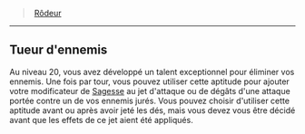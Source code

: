 ﻿---
!Generic
Id: ranger_hd.md#tueur-dennemis
ParentLink: ranger_hd.md#rôdeur
Name: Tueur d'ennemis
ParentName: Rôdeur
NameLevel: 2
Attributes: {}
---
> [Rôdeur](hd_ranger.md)

---

## Tueur d'ennemis

Au niveau 20, vous avez développé un talent exceptionnel pour éliminer vos ennemis. Une fois par tour, vous pouvez utiliser cette aptitude pour ajouter votre modificateur de [Sagesse](hd_abilities_wisdom.md) au jet d'attaque ou de dégâts d'une attaque portée contre un de vos ennemis jurés. Vous pouvez choisir d'utiliser cette aptitude avant ou après avoir jeté les dés, mais vous devez vous être décidé avant que les effets de ce jet aient été appliqués.

